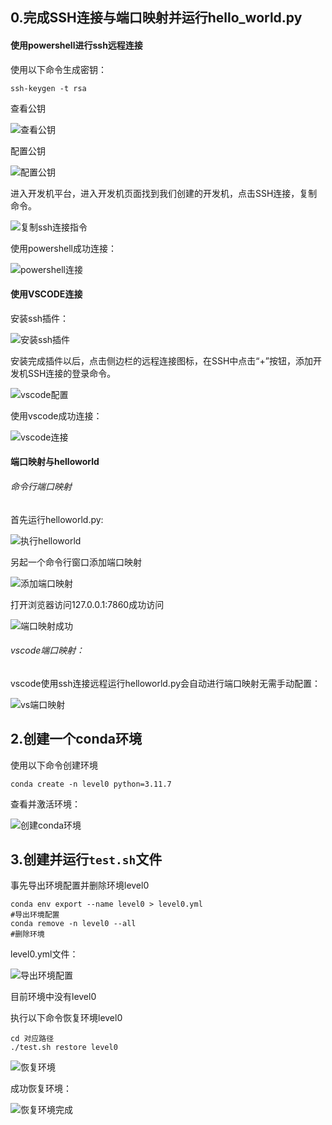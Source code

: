## 0.完成SSH连接与端口映射并运行hello_world.py

#### 使用powershell进行ssh远程连接

使用以下命令生成密钥：

```
ssh-keygen -t rsa
```

查看公钥

![查看公钥](img/查看公钥.png)

配置公钥

![配置公钥](img\\配置公钥.png)

进入开发机平台，进入开发机页面找到我们创建的开发机，点击SSH连接，复制命令。

![复制ssh连接指令](img//复制ssh连接指令.png)

使用powershell成功连接：

![powershell连接](img/powershell连接.png)

#### 使用VSCODE连接

安装ssh插件：

![安装ssh插件](img/安装ssh插件.png)

安装完成插件以后，点击侧边栏的远程连接图标，在SSH中点击“+”按钮，添加开发机SSH连接的登录命令。

![vscode配置](img/vscode配置.png)

使用vscode成功连接：

![vscode连接](img/vscode连接.png)

#### 端口映射与helloworld

###### 命令行端口映射

首先运行helloworld.py:

![执行helloworld](img/执行helloworld.png)

另起一个命令行窗口添加端口映射

![添加端口映射](img/添加端口映射.png)

打开浏览器访问127.0.0.1:7860成功访问

![端口映射成功](img/端口映射成功.png)

###### vscode端口映射：

vscode使用ssh连接远程运行helloworld.py会自动进行端口映射无需手动配置：

![vs端口映射](img/vs端口映射.png)



## 2.创建一个conda环境

使用以下命令创建环境

```
conda create -n level0 python=3.11.7
```

查看并激活环境：

![创建conda环境](img/创建conda环境.png)

## 3.创建并运行`test.sh`文件

事先导出环境配置并删除环境level0

```
conda env export --name level0 > level0.yml
#导出环境配置
conda remove -n level0 --all
#删除环境
```

level0.yml文件：

![导出环境配置](img/导出环境配置.png)

目前环境中没有level0

执行以下命令恢复环境level0

```
cd 对应路径
./test.sh restore level0
```

![恢复环境](img/恢复环境.png)

成功恢复环境：

![恢复环境完成](img/恢复环境完成.png)
